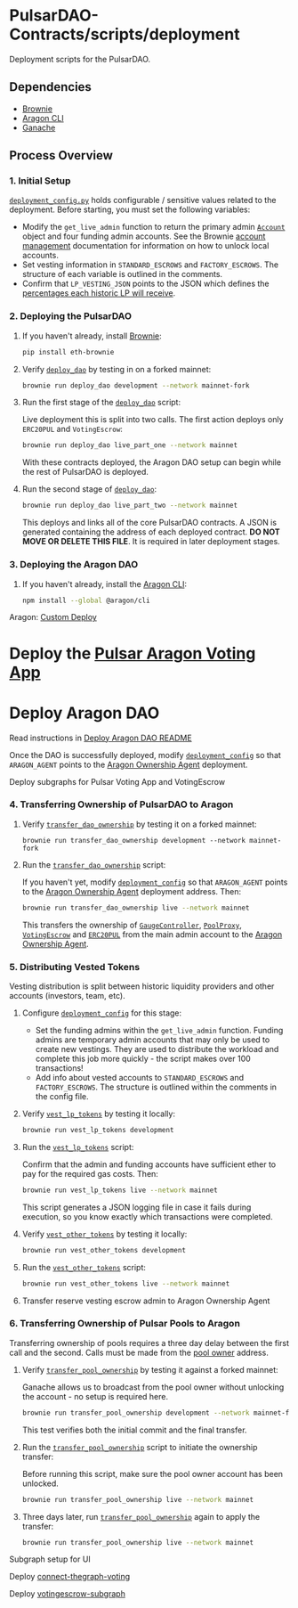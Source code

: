 # PulsarDAO-Contracts/scripts/deployment

Deployment scripts for the PulsarDAO.

## Dependencies

* [Brownie](https://github.com/eth-brownie/brownie)
* [Aragon CLI](https://github.com/aragon/aragon-cli)
* [Ganache](https://github.com/trufflesuite/ganache-cli)

## Process Overview

### 1. Initial Setup

[`deployment_config.py`](deployment_config.py) holds configurable / sensitive values related to the deployment. Before starting, you must set the following variables:

* Modify the `get_live_admin` function to return the primary admin [`Account`](https://eth-brownie.readthedocs.io/en/stable/api-network.html#brownie.network.account.Account) object and four funding admin accounts. See the Brownie [account management](https://eth-brownie.readthedocs.io/en/stable/account-management.html) documentation for information on how to unlock local accounts.
* Set vesting information in `STANDARD_ESCROWS` and `FACTORY_ESCROWS`. The structure  of each variable is outlined in the comments.
* Confirm that `LP_VESTING_JSON` points to the JSON which defines the [percentages each historic LP will receive](https://github.com/PulsarSwap/early-user-distribution/blob/master/output-with-bpt.json).

### 2. Deploying the PulsarDAO

1. If you haven't already, install [Brownie](https://github.com/eth-brownie/brownie):

    ```bash
    pip install eth-brownie
    ```

2. Verify [`deploy_dao`](deploy_dao.py) by testing in on a forked mainnet:

    ```bash
    brownie run deploy_dao development --network mainnet-fork
    ```

3. Run the first stage of the [`deploy_dao`](deploy_dao.py) script:

    Live deployment this is split into two calls. The first action deploys only `ERC20PUL` and `VotingEscrow`:

    ```bash
    brownie run deploy_dao live_part_one --network mainnet
    ```

    With these contracts deployed, the Aragon DAO setup can begin while the rest of PulsarDAO is deployed.

4. Run the second stage of [`deploy_dao`](deploy_dao.py):

    ```bash
    brownie run deploy_dao live_part_two --network mainnet
    ```

    This deploys and links all of the core PulsarDAO contracts. A JSON is generated containing the address of each deployed contract. **DO NOT MOVE OR DELETE THIS FILE**. It is required in later deployment stages.

### 3. Deploying the Aragon DAO

1. If you haven't already, install the [Aragon CLI](https://github.com/aragon/aragon-cli):

    ```bash
    npm install --global @aragon/cli
    ```

Aragon: [Custom Deploy](https://hack.aragon.org/docs/guides-custom-deploy)

# Deploy the [Pulsar Aragon Voting App](https://github.com/PulsarSwap/pulsar-aragon-voting/blob/master/README.md)

# Deploy Aragon DAO

Read instructions in [Deploy Aragon DAO README](./Deploy_Aragon_DAO_README.md)

Once the DAO is successfully deployed, modify [`deployment_config`](deployment_config.py) so that `ARAGON_AGENT` points to the [Aragon Ownership Agent](https://github.com/aragon/aragon-apps/blob/master/apps/agent/contracts/Agent.sol) deployment.

Deploy subgraphs for Pulsar Voting App and VotingEscrow

### 4. Transferring Ownership of PulsarDAO to Aragon

1. Verify [`transfer_dao_ownership`](transfer_dao_ownership) by testing it on a forked mainnet:

    ```
    brownie run transfer_dao_ownership development --network mainnet-fork
    ```

2. Run the [`transfer_dao_ownership`](transfer_dao_ownership) script:

    If you haven't yet, modify [`deployment_config`](deployment_config.py) so that `ARAGON_AGENT` points to the [Aragon Ownership Agent](https://github.com/aragon/aragon-apps/blob/master/apps/agent/contracts/Agent.sol) deployment address. Then:

    ```bash
    brownie run transfer_dao_ownership live --network mainnet
    ```

    This transfers the ownership of [`GaugeController`](../../contracts/GaugeController.vy), [`PoolProxy`](../../contracts/PoolProxy.vy), [`VotingEscrow`](../../contracts/VotingEscrow.vy) and [`ERC20PUL`](../../contracts/ERC20PUL.vy) from the main admin account to the [Aragon Ownership Agent](https://github.com/aragon/aragon-apps/blob/master/apps/agent/contracts/Agent.sol).

### 5. Distributing Vested Tokens

Vesting distribution is split between historic liquidity providers and other accounts (investors, team, etc).

1. Configure [`deployment_config`](deployment_config.py) for this stage:

    * Set the funding admins within the `get_live_admin` function. Funding admins are temporary admin accounts that may only be used to create new vestings. They are used to distribute the workload and complete this job  more quickly - the script makes over 100 transactions!
    * Add info about vested accounts to `STANDARD_ESCROWS` and `FACTORY_ESCROWS`. The structure is outlined within the comments in the config file.

2. Verify [`vest_lp_tokens`](vest_lp_tokens.py) by testing it locally:

    ```bash
    brownie run vest_lp_tokens development
    ```

3. Run the [`vest_lp_tokens`](vest_lp_tokens.py) script:

    Confirm that the admin and funding accounts have sufficient ether to pay for the required gas costs. Then:

    ```bash
    brownie run vest_lp_tokens live --network mainnet
    ```

    This script generates a JSON logging file in case it fails during execution, so you know exactly which transactions were completed.

4. Verify [`vest_other_tokens`](vest_other_tokens.py) by testing it locally:

    ```bash
    brownie run vest_other_tokens development
    ```

5. Run the [`vest_other_tokens`](vest_other_tokens.py) script:

    ```bash
    brownie run vest_other_tokens live --network mainnet
    ```
6. Transfer reserve vesting escrow admin to Aragon Ownership Agent

### 6. Transferring Ownership of Pulsar Pools to Aragon

Transferring ownership of pools requires a three day delay between the first call and the second. Calls must be made from the [pool owner](https://etherscan.io/address/0xc447fcaf1def19a583f97b3620627bf69c05b5fb) address.

1. Verify [`transfer_pool_ownership`](transfer_pool_ownership.py) by testing it against a forked mainnet:

    Ganache allows us to broadcast from the pool owner without unlocking the account - no setup is required here.

    ```bash
    brownie run transfer_pool_ownership development --network mainnet-fork
    ```

    This test verifies both the initial commit and the final transfer.

2. Run the [`transfer_pool_ownership`](transfer_pool_ownership.py) script to initiate the ownership transfer:

    Before running this script, make sure the pool owner account has been unlocked.

    ```bash
    brownie run transfer_pool_ownership live --network mainnet
    ```

2. Three days later, run [`transfer_pool_ownership`](transfer_pool_ownership.py) again to apply the transfer:

    ```bash
    brownie run transfer_pool_ownership live --network mainnet
    ```


Subgraph setup for UI

Deploy [connect-thegraph-voting](https://github.com/PulsarSwap/connect-thegraph-voting)

Deploy [votingescrow-subgraph](https://github.com/PulsarSwap/votingescrow-subgraph)
